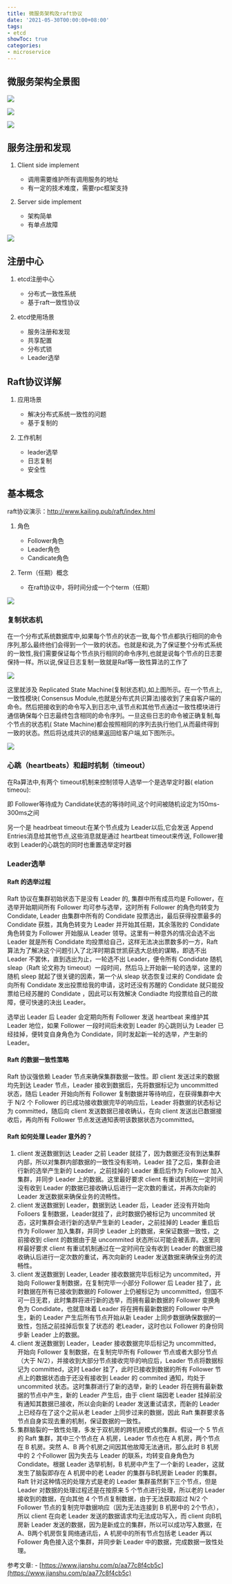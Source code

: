 ```yaml
---
title: 微服务架构及raft协议
date: '2021-05-30T00:00:00+08:00'
tags:
- etcd
showToc: true
categories:
- microservice
---
```




## 微服务架构全景图

![](/images/7cea65ba-1cb6-4a94-b327-65110aaaeb4b.png)

![](/images/936e7894-ae71-41b9-b2d4-032af51c0540.png)

![](/images/076f5cc6-d5ac-496e-a4cd-ae74e3756d61.png)

## 服务注册和发现

1.  Client side implement

    *   调用需要维护所有调用服务的地址
    *   有一定的技术难度，需要rpc框架支持
2.  Server side implement

    *   架构简单
    *   有单点故障

![](/images/6ce70812-c612-49e4-b60a-50c267b228e1.png)

## 注册中心

1.  etcd注册中心

    *   分布式一致性系统
    *   基于raft一致性协议
2.  etcd使用场景

    *   服务注册和发现
    *   共享配置
    *   分布式锁
    *   Leader选举

## Raft协议详解

1.  应用场景

    *   解决分布式系统一致性的问题
    *   基于复制的
2.  工作机制

    *   leader选举
    *   日志复制
    *   安全性

## 基本概念

raft协议演示：http://www.kailing.pub/raft/index.html

1.  角色

    *   Follower角色
    *   Leader角色
    *   Candicate角色
2.  Term（任期）概念

    *   在raft协议中，将时间分成一个个term（任期）

![](/images/51679473-1748-4646-8ec4-7cefac2eb2fc.png)

### 复制状态机

在一个分布式系统数据库中,如果每个节点的状态一致,每个节点都执行相同的命令序列,那么最终他们会得到一个一致的状态。也就是和说,为了保证整个分布式系统的一致性,我们需要保证每个节点执行相同的命令序列,也就是说每个节点的日志要保持一样。所以说,保证日志复制一致就是Raf等一致性算法的工作了

![](/images/0b0a6a3e-53ac-4eef-97c6-d0b5ad7a295d.png)

这里就涉及 Replicated State Machine(复制状态机),如上图所示。在一个节点上,一致性模块( Consensus Module,也就是分布式共识算法)接收到了来自客户端的命令。然后把接收到的命令写入到日志中,该节点和其他节点通过一致性模块进行通信确保每个日志最终包含相同的命令序列。一旦这些日志的命令被正确复制,每个节点的状态机( State Machine)都会按照相同的序列去执行他们,从而最终得到一致的状态。然后将达成共识的结果返回给客户端,如下图所示。

![](/images/2c70801f-2b50-4c67-9916-9ee72ed66f4f.png)

### 心跳（heartbeats）和超时机制（timeout）

在Ra算法中,有两个 timeout机制来控制领导人选举一个是选举定时器( elation timeou):

即 Follower等待成为 Candidate状态的等待时间,这个时间被随机设定为150ms-300ms之间

另一个是 headrbeat timeout:在某个节点成为 Leader以后,它会发送 Append Entries消息给其他节点,这些消息就是通过 heartbeat timeout来传送, Follower接收到 Leader的心跳包的同时也重置选举定时器

### Leader选举

#### Raft 的选举过程

Raft 协议在集群初始状态下是没有 Leader 的, 集群中所有成员均是 Follower，在选举开始期间所有 Follower 均可参与选举，这时所有 Follower 的角色均转变为 Condidate, Leader 由集群中所有的 Condidate 投票选出，最后获得投票最多的 Condidate 获胜，其角色转变为 Leader 并开始其任期，其余落败的 Condidate 角色转变为 Follower 开始服从 Leader 领导。这里有一种意外的情况会选不出 Leader 就是所有 Condidate 均投票给自己，这样无法决出票数多的一方，Raft 算法为了解决这个问题引入了北洋时期袁世凯获选大总统的谋略，即选不出 Leader 不罢休，直到选出为止，一轮选不出 Leader，便令所有 Condidate 随机 sleap（Raft 论文称为 timeout）一段时间，然后马上开始新一轮的选举，这里的随机 sleep 就起了很关键的因素，第一个从 sleap 状态恢复过来的 Condidate 会向所有 Condidate 发出投票给我的申请，这时还没有苏醒的 Condidate 就只能投票给已经苏醒的 Condidate ，因此可以有效解决 Condiadte 均投票给自己的故障，便可快速的决出 Leader。

选举出 Leader 后 Leader 会定期向所有 Follower 发送 heartbeat 来维护其 Leader 地位，如果 Follower 一段时间后未收到 Leader 的心跳则认为 Leader 已经挂掉，便转变自身角色为 Condidate，同时发起新一轮的选举，产生新的 Leader。

#### Raft 的数据一致性策略

Raft 协议强依赖 Leader 节点来确保集群数据一致性。即 client 发送过来的数据均先到达 Leader 节点，Leader 接收到数据后，先将数据标记为 uncommitted 状态，随后 Leader 开始向所有 Follower 复制数据并等待响应，在获得集群中大于 N/2 个 Follower 的已成功接收数据完毕的响应后，Leader 将数据的状态标记为 committed，随后向 client 发送数据已接收确认，在向 client 发送出已数据接收后，再向所有 Follower 节点发送通知表明该数据状态为committed。

#### Raft 如何处理 Leader 意外的？

1.  client 发送数据到达 Leader 之前 Leader 就挂了，因为数据还没有到达集群内部，所以对集群内部数据的一致性没有影响，Leader 挂了之后，集群会进行新的选举产生新的 Leader，之前挂掉的 Leader 重启后作为 Follower 加入集群，并同步 Leader 上的数据。这里最好要求 client 有重试机制在一定时间没有收到 Leader 的数据已接收确认后进行一定次数的重试，并再次向新的 Leader 发送数据来确保业务的流畅性。
2.  client 发送数据到 Leader，数据到达 Leader 后，Leader 还没有开始向 Folloers 复制数据，Leader就挂了，此时数据仍被标记为 uncommited 状态，这时集群会进行新的选举产生新的 Leader，之前挂掉的 Leader 重启后作为 Follower 加入集群，并同步 Leader 上的数据，来保证数据一致性，之前接收到 client 的数据由于是 uncommited 状态所以可能会被丢弃。这里同样最好要求 client 有重试机制通过在一定时间在没有收到 Leader 的数据已接收确认后进行一定次数的重试，再次向新的 Leader 发送数据来确保业务的流畅性。
3.  client 发送数据到 Leader, Leader 接收数据完毕后标记为 uncommited，开始向 Follower复制数据，在复制完毕一小部分 Follower 后 Leader 挂了，此时数据在所有已接收到数据的 Follower 上仍被标记为 uncommitted，但国不可一日无君，此时集群将进行新的选举，而拥有最新数据的 Follower 变换角色为 Condidate，也就意味着 Leader 将在拥有最新数据的 Follower 中产生，新的 Leader 产生后所有节点开始从新 Leader 上同步数据确保数据的一致性，包括之前挂掉后恢复了状态的 老Leader，这时也以 Follower 的身份同步新 Leader 上的数据。
4.  client 发送数据到 Leader，Leader 接收数据完毕后标记为 uncommitted，开始向 Follower 复制数据，在复制完毕所有 Follower 节点或者大部分节点（大于 N/2），并接收到大部分节点接收完毕的响应后，Leader 节点将数据标记为 committed，这时 Leader 挂了，此时已接收到数据的所有 Follower 节点上的数据状态由于还没有接收到 Leader 的 commited 通知，均处于 uncommited 状态。这时集群进行了新的选举，新的 Leader 将在拥有最新数据的节点中产生，新的 Leader 产生后，由于 client 端因老 Leader 挂掉前没有通知其数据已接收，所以会向新的 Leader 发送重试请求，而新的 Leader 上已经存在了这个之前从老 Leader 上同步过来的数据，因此 Raft 集群要求各节点自身实现去重的机制，保证数据的一致性。
5.  集群脑裂的一致性处理，多发于双机房的跨机房模式的集群。假设一个 5 节点的 Raft 集群，其中三个节点在 A 机房，Leader 节点也在 A 机房，两个节点在 B 机房。突然 A、B 两个机房之间因其他故障无法通讯，那么此时 B 机房中的 2 个Follower 因为失去与 Leader 的联系，均转变自身角色为 Condidate。根据 Leader 选举机制，B 机房中产生了一个新的 Leader，这就发生了脑裂即存在 A 机房中的老 Leader 的集群与B机房新 Leader 的集群。Raft 针对这种情况的处理方式是老的 Leader 集群虽然剩下三个节点，但是 Leader 对数据的处理过程还是在按原来 5 个节点进行处理，所以老的 Leader 接收到的数据，在向其他 4 个节点复制数据，由于无法获取超过 N/2 个 Follower 节点的复制完毕数据响应（因为无法连接到 B 机房中的 2个节点），所以 client 在向老 Leader 发送的数据请求均无法成功写入，而 client 向B机房新 Leader 发送的数据，因为是新成立的集群，所以可以成功写入数据，在A、B两个机房恢复网络通讯后，A 机房中的所有节点包括老 Leader 再以 Follower 角色接入这个集群，并同步新 Leader 中的数据，完成数据一致性处理。

参考文章: - [https://www.jianshu.com/p/aa77c8f4cb5c](https://www.jianshu.com/p/aa77c8f4cb5c)